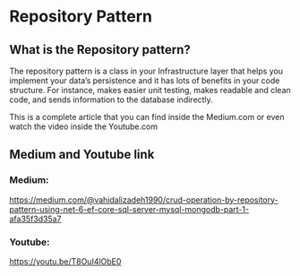 # Repository Pattern 

## What is the Repository pattern?
The repository pattern is a class in your Infrastructure layer that helps you implement your data’s persistence and it has lots of benefits in your code structure. For instance, makes easier unit testing, makes readable and clean code, and sends information to the database indirectly.

This is a complete article that you can find inside the Medium.com or even watch the video inside the Youtube.com

## Medium and Youtube link 
### Medium:
https://medium.com/@vahidalizadeh1990/crud-operation-by-repository-pattern-using-net-6-ef-core-sql-server-mysql-mongodb-part-1-afa35f3d35a7
### Youtube:
https://youtu.be/T8OuI4lObE0
